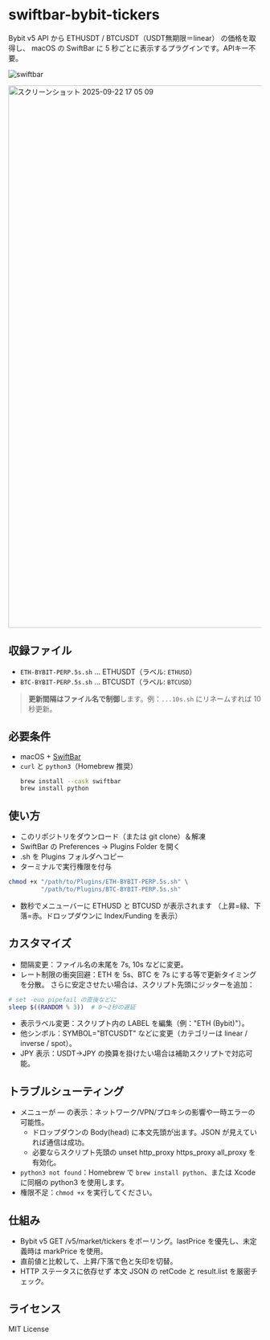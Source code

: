 # swiftbar-bybit-tickers
Bybit v5 API から ETHUSDT / BTCUSDT（USDT無期限＝linear） の価格を取得し、 macOS の SwiftBar に 5 秒ごとに表示するプラグインです。APIキー不要。

![swiftbar](https://dummyimage.com/600x90/eeeeee/333333&text=ETHUSD+$1234.56+%E2%86%91+++BTCUSD+$56789.00+%E2%86%93)

<img width="1920" height="1080" alt="スクリーンショット 2025-09-22 17 05 09" src="https://github.com/user-attachments/assets/43c69b2a-cdbc-4e66-8e67-a1f2c1a6388d" />

## 収録ファイル
- `ETH-BYBIT-PERP.5s.sh` … ETHUSDT（ラベル: `ETHUSD`）
- `BTC-BYBIT-PERP.5s.sh` … BTCUSDT（ラベル: `BTCUSD`）

> **更新間隔はファイル名で制御**します。例：`...10s.sh` にリネームすれば 10 秒更新。

## 必要条件
- macOS + [SwiftBar](https://swiftbar.app/)
- `curl` と `python3`（Homebrew 推奨）
  ```bash
  brew install --cask swiftbar
  brew install python

## 使い方
- このリポジトリをダウンロード（または git clone）＆解凍
- SwiftBar の Preferences → Plugins Folder を開く
- .sh を Plugins フォルダへコピー
- ターミナルで実行権限を付与
```bash
chmod +x "/path/to/Plugins/ETH-BYBIT-PERP.5s.sh" \
         "/path/to/Plugins/BTC-BYBIT-PERP.5s.sh"
```
- 数秒でメニューバーに ETHUSD と BTCUSD が表示されます
（上昇=緑、下落=赤。ドロップダウンに Index/Funding を表示）

## カスタマイズ
- 間隔変更：ファイル名の末尾を 7s, 10s などに変更。
- レート制限の衝突回避：ETH を 5s、BTC を 7s にする等で更新タイミングを分散。
さらに安定させたい場合は、スクリプト先頭にジッターを追加：

```bash
# set -euo pipefail の直後などに
sleep $((RANDOM % 3))  # 0〜2秒の遅延
```
- 表示ラベル変更：スクリプト内の LABEL を編集（例："ETH (Bybit)"）。
- 他シンボル：SYMBOL="BTCUSDT" などに変更（カテゴリーは linear / inverse / spot）。
- JPY 表示：USDT→JPY の換算を掛けたい場合は補助スクリプトで対応可能。

## トラブルシューティング
- メニューが — の表示：ネットワーク/VPN/プロキシの影響や一時エラーの可能性。
  - ドロップダウンの Body(head) に本文先頭が出ます。JSON が見えていれば通信は成功。
  - 必要ならスクリプト先頭の unset http_proxy https_proxy all_proxy を有効化。
- `python3 not found`：Homebrew で `brew install python`、または Xcode に同梱の python3 を使用します。
- 権限不足：`chmod +x` を実行してください。

## 仕組み
- Bybit v5 GET /v5/market/tickers をポーリング。lastPrice を優先し、未定義時は markPrice を使用。
- 直前値と比較して、上昇/下落で色と矢印を切替。
- HTTP ステータスに依存せず 本文 JSON の retCode と result.list を厳密チェック。

## ライセンス
MIT License
